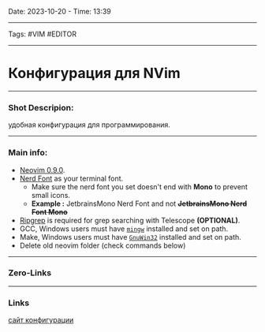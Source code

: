 Date: 2023-10-20 - Time: 13:39
___
Tags: #VIM #EDITOR
___
# Конфигурация для NVim
___ 
### Shot Descripion:
удобная конфигурация для программирования. 
___
### Main info:
- [Neovim 0.9.0](https://github.com/neovim/neovim/releases/tag/v0.9.0).
- [Nerd Font](https://www.nerdfonts.com/) as your terminal font.
    - Make sure the nerd font you set doesn't end with **Mono** to prevent small icons.
    - **Example :** JetbrainsMono Nerd Font and not **~~JetbrainsMono Nerd Font Mono~~**
- [Ripgrep](https://github.com/BurntSushi/ripgrep) is required for grep searching with Telescope **(OPTIONAL)**.
- GCC, Windows users must have [`mingw`](http://mingw-w64.org/downloads) installed and set on path.
- Make, Windows users must have [`GnuWin32`](https://gnuwin32.sourceforge.net/install.html) installed and set on path.
- Delete old neovim folder (check commands below)
___
### Zero-Links

___
### Links
[сайт конфигурации](https://nvchad.com/docs/quickstart/install)